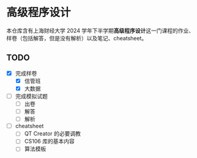 # 高级程序设计

本仓库含有上海财经大学 2024 学年下半学期**高级程序设计**这一门课程的作业、样卷（包括解答，但是没有解析）以及笔记、cheatsheet。

## TODO

- [x] 完成样卷
  - [x] 信管班
  - [x] 大数据
- [ ] 完成模拟试题
  - [ ] 出卷
  - [ ] 解答
  - [ ] 解析
- [ ] cheatsheet
  - [ ] QT Creator 的必要调教
  - [ ] CS106 库的基本内容
  - [ ] 算法模板
